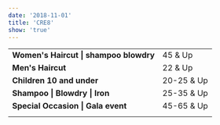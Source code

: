 ```yaml
---
date: '2018-11-01'
title: 'CRE8'
show: 'true'
---
```


<table>
  <tr><td><strong>Women's Haircut | shampoo blowdry</strong></td> <td><span>45 & Up</span></td></tr>
  <tr><td><strong>Men's Haircut</strong></td>                     <td><span>22 & Up</span></td></tr>
  <tr><td><strong>Children 10 and under</strong></td>             <td><span>20-25 & Up</span></td></tr>
  <!-- <tr><td><strong>Tween's 12 -14 cut and blowdry</strong></td>    <td><span>30 & Up</span></td></tr> -->
  <tr><td><strong>Shampoo | Blowdry | Iron</strong></td>          <td><span>25-35 & Up</span></td></tr>
  <tr><td><strong>Special Occasion | Gala event</strong></td>     <td><span>45-65 & Up</span></td></tr>
  <tr style="visibility:hidden; line-height:0.1;">
    <td><strong>Lorem ipsum dolor sit amet metus.</strong></td>
    <td><span>NARN</span></td>
  </tr>
</table>
